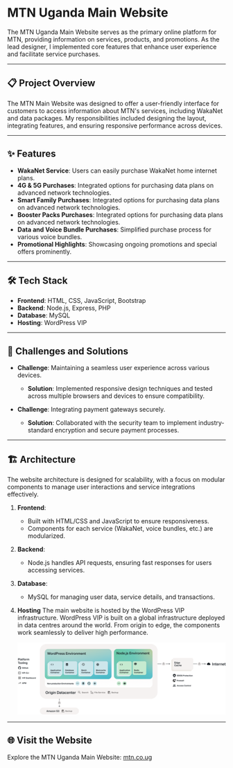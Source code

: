 # MTN Uganda Main Website

The MTN Uganda Main Website serves as the primary online platform for MTN, providing information on services, products, and promotions. As the lead designer, I implemented core features that enhance user experience and facilitate service purchases.

---

## 📋 Project Overview
The MTN Main Website was designed to offer a user-friendly interface for customers to access information about MTN's services, including WakaNet and data packages. My responsibilities included designing the layout, integrating features, and ensuring responsive performance across devices.

---

## ✨ Features
- **WakaNet Service**: Users can easily purchase WakaNet home internet plans.
- **4G & 5G Purchases**: Integrated options for purchasing data plans on advanced network technologies.
- **Smart Family Purchases**: Integrated options for purchasing data plans on advanced network technologies.
- **Booster Packs Purchases**: Integrated options for purchasing data plans on advanced network technologies.
- **Data and Voice Bundle Purchases**: Simplified purchase process for various voice bundles.
- **Promotional Highlights**: Showcasing ongoing promotions and special offers prominently.

---

## 🛠️ Tech Stack
- **Frontend**: HTML, CSS, JavaScript, Bootstrap
- **Backend**: Node.js, Express, PHP
- **Database**: MySQL
- **Hosting**: WordPress VIP

---

## 🚧 Challenges and Solutions
- **Challenge**: Maintaining a seamless user experience across various devices.
  - **Solution**: Implemented responsive design techniques and tested across multiple browsers and devices to ensure compatibility.

- **Challenge**: Integrating payment gateways securely.
  - **Solution**: Collaborated with the security team to implement industry-standard encryption and secure payment processes.

---

## 🏗️ Architecture
The website architecture is designed for scalability, with a focus on modular components to manage user interactions and service integrations effectively.

1. **Frontend**:
   - Built with HTML/CSS and JavaScript to ensure responsiveness.
   - Components for each service (WakaNet, voice bundles, etc.) are modularized.

2. **Backend**:
   - Node.js handles API requests, ensuring fast responses for users accessing services.

3. **Database**:
   - MySQL for managing user data, service details, and transactions.

 4. **Hosting**
    The main website is hosted by the WordPress VIP infrastructure. WordPress VIP is built on a global infrastructure deployed in data centres around the world. From origin to edge, the components work seamlessly to deliver high performance.

    <img src="https://raw.githubusercontent.com/TrishKedi/professional-projects/refs/heads/main/wordpressvip-architecture.webp"/>
    

---

## 🌐 Visit the Website
Explore the MTN Uganda Main Website: [mtn.co.ug](https://www.mtn.co.ug/)
